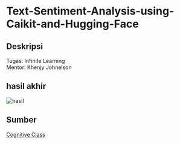 # Text-Sentiment-Analysis-using-Caikit-and-Hugging-Face
## Deskripsi
Tugas: Infinite Learning <br>
Mentor: Khenjy Johnelson
## hasil akhir
![hasil](https://github.com/khenjyjohnelson/Text-Sentiment-Analysis-using-Caikit-and-Hugging-Face/blob/main/text_sentiment/hts.png)
## Sumber
[Cognitive Class](https://cognitiveclass.ai/courses/text-sentiment-analysis-using-caikit-and-hugging-face)
